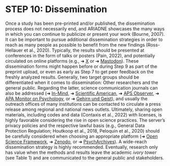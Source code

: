 # STEP 10: Dissemination

Once a study has been pre-printed and/or published, the dissemination process does not necessarily end, and ARIADNE showcases the many ways in which you can continue to publicize or present your work (Bourne, 2007). It can be important to pursue additional dissemination strategies in order to reach as many people as possible to benefit from the new findings (Ross-Hellauer et al., 2020). Typically, the results should be presented at conferences in the form of talks or posters (Pain, 2022), and potentially circulated on online platforms (e.g., ➜ [X](https://twitter.com/?lang=de) or ➜ [Mastodon](https://joinmastodon.org/)). These dissemination forms might happen before or during Step 9 as part of the preprint upload, or even as early as Step 7 to get peer feedback on the freshly analyzed results. Generally, two target groups should be differentiated when it comes to dissemination: Other researchers and the general public. Regarding the latter, science communication journals can also be addressed (➜ [In-Mind](https://www.in-mind.org/), ➜ [Scientific American](https://www.scientificamerican.com/), ➜ [APS Observer](https://www.psychologicalscience.org/observer), ➜ [APA Monitor on Psychology](https://www.apa.org/monitor), or ➜ [Gehirn und Geist](https://www.spektrum.de/magazin/gehirn-und-geist/)), and usually the outreach offices of many institutions can be contacted to circulate a press release among regional and national news outlets. Ultimately, sharing open materials, including codes and data (Contaxis et al., 2022) with licenses, is highly favorable considering the rise in open science practices. The server’s privacy policies and the respective lawful basis (e.g., General Data Protection Regulation; Houtkoop et al., 2018, Peloquin et al., 2020) should be carefully considered when choosing an appropriate platform (➜ [Open Science Framework](https://osf.io/), ➜ [Zenodo](https://zenodo.org/), or ➜ [PsychArchives](https://www.psycharchives.org/)). A wide-reach dissemination strategy is highly recommended. Eventually, research only has value when the methods and results leave the academic _ivory tower_ (see Table 1) and are communicated to the general public and stakeholders.

